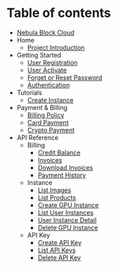 # Table of contents

* [Nebula Block Cloud](README.md)
* Home
    * [Project Introduction](Home/Project_Introduction.md)
* Getting Started
    * [User Registration](Getting_Started/User_Registration.md)
    * [User Activate](Getting_Started/User_Activate.md)
    * [Forget or Reset Password](Getting_Started/Forget_and_Reset_Password.md)
    * [Authentication](Getting_Started/Authentication.md)
* Tutorials
    * [Create Instance](Tutorials/Create_Instance.md)
* Payment & Billing
    * [Billing Policy](Payment_and_Billing/Billing_Policy.md)
    * [Card Payment](Payment_and_Billing/Card_Payment.md)
    * [Crypto Payment](Payment_and_Billing/Crypto_Payment.md)
* API Reference
    * Billing
        * [Credit Balance](API_Reference/Billing_Resources/Credit_Balance.md)
        * [Invoices](API_Reference/Billing_Resources/Invoices.md)
        * [Download Invoices](API_Reference/Billing_Resources/Download_Invoice.md)
        * [Payment History](API_Reference/Billing_Resources/Payment_History.md)
    * Instance
        * [List Images](API_Reference/Instance/List_images.md)
        * [List Products](API_Reference/Instance/List_Products.md)
        * [Create GPU Instance](API_Reference/Instance/Create_GPU_Instance.md)
        * [List User Instances](API_Reference/Instance/List_User_Instances.md)
        * [User Instance Detail](API_Reference/Instance/User_Instance_Detail.md)
        * [Delete GPU Instance](API_Reference/Instance/Delete_GPU_Instance.md)
    * API Key
        * [Create API Key](API_Reference/API_Key/Create_API_Key.md)
        * [List API Keys](API_Reference/API_Key/List_API_Keys.md)
        * [Delete API Key](API_Reference/API_Key/Delete_API_Key.md)
